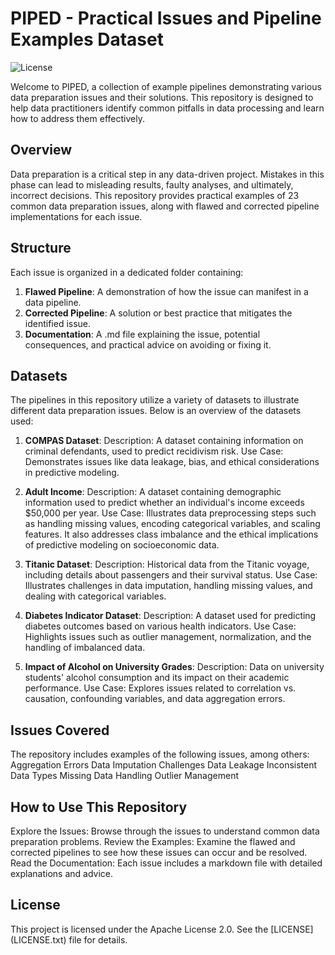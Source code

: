 # PIPED - Practical Issues and Pipeline Examples Dataset

![License](https://img.shields.io/badge/license-Apache%202.0-blue.svg)

Welcome to PIPED, a collection of example pipelines demonstrating various data preparation issues and their solutions. This repository is designed to help data practitioners identify common pitfalls in data processing and learn how to address them effectively.

## Overview
Data preparation is a critical step in any data-driven project. Mistakes in this phase can lead to misleading results, faulty analyses, and ultimately, incorrect decisions. This repository provides practical examples of 23 common data preparation issues, along with flawed and corrected pipeline implementations for each issue.

## Structure
Each issue is organized in a dedicated folder containing:

1. **Flawed Pipeline**: A demonstration of how the issue can manifest in a data pipeline.
2. **Corrected Pipeline**: A solution or best practice that mitigates the identified issue.
3. **Documentation**: A .md file explaining the issue, potential consequences, and practical advice on avoiding or fixing it.

## Datasets
The pipelines in this repository utilize a variety of datasets to illustrate different data preparation issues. Below is an overview of the datasets used:

1. **COMPAS Dataset**:
Description: A dataset containing information on criminal defendants, used to predict recidivism risk.
Use Case: Demonstrates issues like data leakage, bias, and ethical considerations in predictive modeling.

2. **Adult Income**:
Description: A dataset containing demographic information used to predict whether an individual's income exceeds $50,000 per year.
Use Case: Illustrates data preprocessing steps such as handling missing values, encoding categorical variables, and scaling features. It also addresses class imbalance and the ethical implications of predictive modeling on socioeconomic data.

3. **Titanic Dataset**:
Description: Historical data from the Titanic voyage, including details about passengers and their survival status.
Use Case: Illustrates challenges in data imputation, handling missing values, and dealing with categorical variables.

4. **Diabetes Indicator Dataset**:
Description: A dataset used for predicting diabetes outcomes based on various health indicators.
Use Case: Highlights issues such as outlier management, normalization, and the handling of imbalanced data.

5. **Impact of Alcohol on University Grades**:
Description: Data on university students' alcohol consumption and its impact on their academic performance.
Use Case: Explores issues related to correlation vs. causation, confounding variables, and data aggregation errors.


## Issues Covered
The repository includes examples of the following issues, among others:
Aggregation Errors
Data Imputation Challenges
Data Leakage
Inconsistent Data Types
Missing Data Handling
Outlier Management


## How to Use This Repository
Explore the Issues: Browse through the issues to understand common data preparation problems.
Review the Examples: Examine the flawed and corrected pipelines to see how these issues can occur and be resolved.
Read the Documentation: Each issue includes a markdown file with detailed explanations and advice.

## License
This project is licensed under the Apache License 2.0. See the [LICENSE] (LICENSE.txt) file for details.